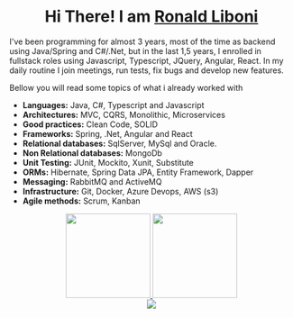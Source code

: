 <div>
  <h1 align="center">
    Hi There! I am 
    <a href="https://www.linkedin.com/in/ronald-liboni/">Ronald Liboni </a>
  </h1>
  
  <p>
    I've been programming for almost 3 years, most of the time as backend using Java/Spring and C#/.Net, but in the last 1,5 years, I enrolled in fullstack roles using Javascript, Typescript, JQuery, Angular, React. In my daily routine I join meetings, run tests, fix bugs and develop new features.

Bellow you will read some topics of what i already worked with

- **Languages:** Java, C#, Typescript and Javascript
- **Architectures:** MVC, CQRS, Monolithic, Microservices
- **Good practices:** Clean Code, SOLID
- **Frameworks:** Spring, .Net, Angular and React
- **Relational databases:** SqlServer, MySql and Oracle. 
- **Non Relational databases:** MongoDb
- **Unit Testing:** JUnit, Mockito, Xunit, Substitute 
- **ORMs:** Hibernate, Spring Data JPA, Entity Framework, Dapper
- **Messaging:** RabbitMQ and ActiveMQ
- **Infrastructure:** Git, Docker, Azure Devops, AWS (s3)
- **Agile methods:** Scrum, Kanban
  </p>
  
</div>

<div align="center">
  <a href="https://github.com/RonyLiboni">
    <img height="150em" src="https://github-readme-stats.vercel.app/api?username=RonyLiboni&count_private=true&include_all_commits=true&show_icons=true&theme=dracula&hide_border=false&show_owner=true"/>
    <img height="150em" src="https://github-readme-stats.vercel.app/api/top-langs/?username=RonyLiboni&theme=dracula&hide_border=false&&layout=compact"/>
  </a>
</div>

<div align="center">
  <a href="https://www.linkedin.com/in/ronald-liboni/" target="_blank"><img src="https://img.shields.io/badge/-LinkedIn-%230077B5?style=for-the-badge&logo=linkedin&logoColor=white" target="_blank"></a> 
</div>

